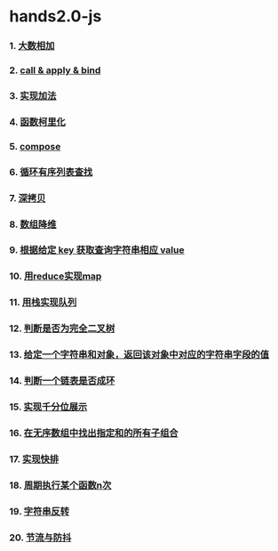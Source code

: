 # hands2.0-js

### 1. [大数相加](./01-bigNumberSum.js)

### 2. [call & apply & bind](./02-call&apply&bind.js)

### 3. [实现加法](./03-sum.js)

### 4. [函数柯里化](./04-curry.js)

### 5. [compose](./05-compose.js)

### 6. [循环有序列表查找](./06-find.js)

### 7. [深拷贝](./07-deepCopy.js)

### 8. [数组降维](./08-flatten.js)

### 9. [根据给定 key 获取查询字符串相应 value](./09-getUrlParams.js)

### 10. [用reduce实现map](./10-implementMapByReduce)

### 11. [用栈实现队列](./11-queue.js)

### 12. [判断是否为完全二叉树](./12-isCompleteBinaryTree)

### 13. [给定一个字符串和对象，返回该对象中对应的字符串字段的值](./13-lensProp.js)

### 14. [判断一个链表是否成环](./14-hasCycle.js)

### 15. [实现千分位展示](./15-moneyFormat.js)

### 16. [在无序数组中找出指定和的所有子组合](./16-nSum.js)

### 17. [实现快排](./17-quickSort.js)

### 18. [周期执行某个函数n次](./18-repeatFunc.js)

### 19. [字符串反转](./19-reverseString.js)

### 20. [节流与防抖](./20-throttle&debounce.js)

